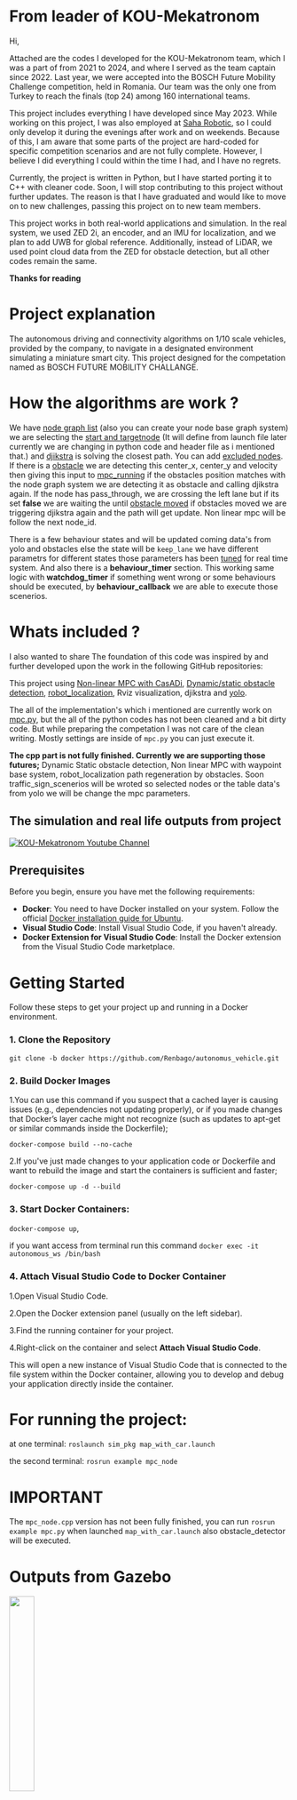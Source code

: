 # From leader of KOU-Mekatronom
Hi,

Attached are the codes I developed for the KOU-Mekatronom team, which I was a part of from 2021 to 2024, and where I served as the team captain since 2022. Last year, we were accepted into the BOSCH Future Mobility Challenge competition, held in Romania. Our team was the only one from Turkey to reach the finals (top 24) among 160 international teams.

This project includes everything I have developed since May 2023. While working on this project, I was also employed at [Saha Robotic](https://www.linkedin.com/company/saha-robotik/mycompany/), so I could only develop it during the evenings after work and on weekends. Because of this, I am aware that some parts of the project are hard-coded for specific competition scenarios and are not fully complete. However, I believe I did everything I could within the time I had, and I have no regrets.

Currently, the project is written in Python, but I have started porting it to C++ with cleaner code. Soon, I will stop contributing to this project without further updates. The reason is that I have graduated and would like to move on to new challenges, passing this project on to new team members.

This project works in both real-world applications and simulation. In the real system, we used ZED 2i, an encoder, and an IMU for localization, and we plan to add UWB for global reference. Additionally, instead of LiDAR, we used point cloud data from the ZED for obstacle detection, but all other codes remain the same.

**Thanks for reading**

# Project explanation

The autonomous driving  and connectivity algorithms on 1/10 scale vehicles, provided by the company, to navigate in a designated environment simulating a miniature smart city. This project designed for the competation named as BOSCH FUTURE MOBILITY CHALLANGE. 

# How the algorithms are work ?

We have [node graph list](https://github.com/Renbago/autonomus_vehicle/blob/main/src/example/config/fixed2.graphml) (also you can create your node base graph system)
we are selecting the [start and targetnode](https://github.com/Renbago/autonomus_vehicle/blob/ba1dc0e1d733606ee26514bc1f55c89231d02a76/src/example/include/mekatronom/MpcNode.hpp#L94-L95) (It will define from launch file later currently we are changing in python code and header file as i mentioned that.) and [djikstra](https://github.com/Renbago/autonomus_vehicle/blob/main/src/example/include/mekatronom/utilities/djikstra.h) is solving the closest path. You can add [excluded nodes](https://github.com/Renbago/autonomus_vehicle/blob/ba1dc0e1d733606ee26514bc1f55c89231d02a76/src/example/include/mekatronom/MpcNode.hpp#L97C1-L97C55). If there is a [obstacle](https://github.com/Renbago/autonomus_vehicle/tree/main/src/obstacle_detector) we are detecting this center_x, center_y and velocity then giving this input to [mpc_running](https://github.com/Renbago/autonomus_vehicle/blob/ba1dc0e1d733606ee26514bc1f55c89231d02a76/src/example/include/mekatronom/utilities/mpc_running.h#L181) if the obstacles position matches with the node graph system we are detecting it as obstacle and calling djikstra again. If the node has pass_through, we are crossing the left lane but if its set **false** we are waiting the until [obstacle moved](https://github.com/Renbago/autonomus_vehicle/blob/5e3e2af504190099f591417b3469074eb4eb44af/src/example/include/mekatronom/utilities/traffic_sign_manager.h#L41C1-L41C59) if obstacles moved we are triggering djikstra again and the path will get update. Non linear mpc will be follow the next node_id. 

There is a few behaviour states and will be updated coming data's from yolo and obstacles else the state will be ```keep_lane``` we have different parametrs for different states those parameters has been [tuned](https://github.com/Renbago/autonomus_vehicle/blob/ba1dc0e1d733606ee26514bc1f55c89231d02a76/src/example/include/mekatronom/utilities/mpc_start_setting.h#L54-L84) for real time system. And also there is a **behaviour_timer** section. This working same logic with **watchdog_timer** if something went wrong or some behaviours should be executed, by **behaviour_callback** we are able to execute those scenerios. 

# Whats included ? 
I also wanted to share The foundation of this code was inspired by and further developed upon the work in the following GitHub repositories:

This project using [Non-linear MPC with CasADi](https://github.com/MMehrez/MPC-and-MHE-implementation-in-MATLAB-using-Casadi/tree/master/workshop_github), [Dynamic/static obstacle detection](https://github.com/jk-ethz/obstacle_detector), [robot_localization](https://github.com/cra-ros-pkg/robot_localization), Rviz visualization, djikstra and [yolo](https://github.com/ultralytics/ultralytics). 

The all of the implementation's which i mentioned are currently work on [mpc.py](https://github.com/Renbago/autonomus_vehicle/blob/devel/src/example/src/mpc.py),
but the all of the python codes has not been cleaned and a bit dirty code. But while preparing the competation I was not care of the clean writing. Mostly settings are inside of ```mpc.py``` you can just execute it. 

**The cpp part is not fully finished. Currently we are supporting those futures;**
Dynamic Static obstacle detection, Non linear MPC with waypoint base system, robot_localization path regeneration by obstacles. Soon traffic_sign_scenerios will be wroted so selected nodes or the table data's from yolo we will be change the mpc parameters.

## The simulation and real life outputs from project

 [![KOU-Mekatronom Youtube Channel](https://youtube.com/playlist?list=PLDE_vDxu0Gkk-s3ndTqIScKTHSvL8dt0m&si=bbp9Qc9xVI-1Tctj)](https://youtube.com/playlist?list=PLDE_vDxu0Gkk-s3ndTqIScKTHSvL8dt0m&si=bbp9Qc9xVI-1Tctj) 

## Prerequisites

Before you begin, ensure you have met the following requirements:

- **Docker**: You need to have Docker installed on your system. Follow the official [Docker installation guide for Ubuntu](https://docs.docker.com/engine/install/ubuntu/).
- **Visual Studio Code**: Install Visual Studio Code, if you haven't already.
- **Docker Extension for Visual Studio Code**: Install the Docker extension from the Visual Studio Code marketplace.

# Getting Started

Follow these steps to get your project up and running in a Docker environment.

### 1. Clone the Repository
```git clone -b docker https://github.com/Renbago/autonomus_vehicle.git```

### 2. Build Docker Images

1.You can use this command if you suspect that a cached layer is causing issues (e.g., dependencies not updating properly), or if you made changes that Docker’s layer cache might not recognize (such as updates to apt-get or similar commands inside the Dockerfile);

```docker-compose build --no-cache```

2.If you've just made changes to your application code or Dockerfile and want to rebuild the image and start the containers is sufficient and faster;

```docker-compose up -d --build``` 

### 3. Start Docker Containers:
```docker-compose up```,

if you want access from terminal run this command ```docker exec -it autonomous_ws /bin/bash```

### 4. Attach Visual Studio Code to Docker Container

1.Open Visual Studio Code.

2.Open the Docker extension panel (usually on the left sidebar).

3.Find the running container for your project.

4.Right-click on the container and select **Attach Visual Studio Code**.

This will open a new instance of Visual Studio Code that is connected to the file system within the Docker container, allowing you to develop and debug your application directly inside the container.

# For running the project:
at one terminal:
```roslaunch sim_pkg map_with_car.launch``` 

the second terminal:
```rosrun example mpc_node```

# IMPORTANT
The ```mpc_node.cpp``` version has not been fully finished, you can run ```rosrun example mpc.py``` when launched ```map_with_car.launch``` also obstacle_detector will be executed.

#

# Outputs from Gazebo

<img src="https://github.com/ECC-BFMC/Simulator/blob/main/Picture1.png" width=30% height=30%>

# From new parkour:

<img src="https://github.com/KOU-Mekatronom/Simulator/blob/main/parkour.png" width=30% height=30%>

# From added RVIZ:

<img src="https://github.com/KOU-Mekatronom/Simulator/blob/main/rviz.png" width=30% height=30%>

# Traffic lights plugin:

<img src="https://github.com/KOU-Mekatronom/Simulator/blob/main/traffic_lights_pkg.gif" width=30% height =30%>

# BFMC Simulator Project

The project contains the entire Gazebo simulator. 
- It can also be used to get a better overview of how the competition is environment looks like
- It can be used in to develop the vehicle state machine
- It can be used to simulate the path planning
- It can be used to set-up a configuration procedure for the real track
- Not suggested for image processing
- Try not to fall in the "continuous simulator developing" trap

Tips on how to install and work on it, can be found in the 

## The documentation is available in details here:
[Documentation](https://bosch-future-mobility-challenge-documentation.readthedocs-hosted.com/data/simulator.html)

This project includes the algorithms has been made from KOU-Mekatronom::
- It has robot_localization package, you can fuse the gps and IMU data easily.
- Robot_localization package config path is ```src/example/config/ekf_localization.yaml```
- Added urdf and lidar.sdf 
- It has laser_scan now topic name is ```/automobile/scan``` for bostacle_detection.
- Added TF2 package the tf tree visualization ```frames.pdf``` 
- Added traffic lights publisher, ```src/sim_pkg/launch/sublaunchers/traffic_lights.launch```
- In your main code you need to subscribe ``` automobile/trafficlight/master,slave,start topics```

# Contributors
[Mehmet Baha Dursun](https://github.com/Renbago)
